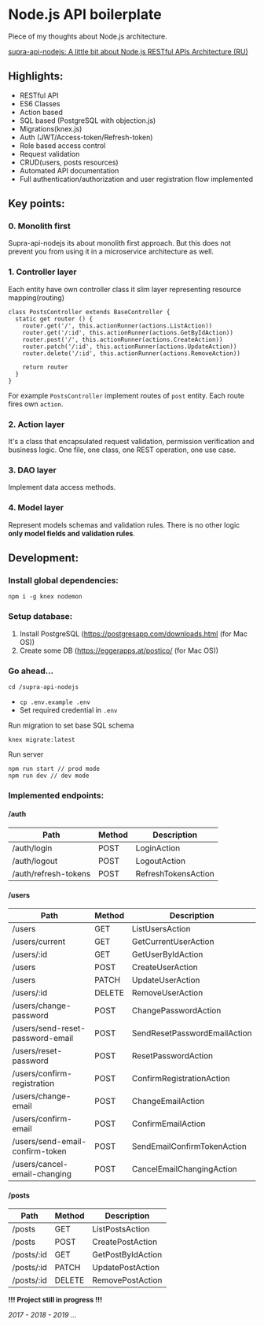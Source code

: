 # Node.js API boilerplate

Piece of my thoughts about Node.js architecture.

[supra-api-nodejs: A little bit about Node.js RESTful APIs Architecture (RU)](https://gist.github.com/zmts/6ac57301e2e8e8e9e059e9c087732c05)

## Highlights:
- RESTful API
- ES6 Classes
- Action based
- SQL based (PostgreSQL with objection.js)
- Migrations(knex.js)
- Auth (JWT/Access-token/Refresh-token)
- Role based access control
- Request validation
- CRUD(users, posts resources)
- Automated API documentation
- Full authentication/authorization and user registration flow implemented

## Key points:
### 0. Monolith first
Supra-api-nodejs its about monolith first approach. But this does not prevent you from using it in a microservice architecture as well.

### 1. Controller layer
Each entity have own controller class it slim layer representing resource mapping(routing) 
```
class PostsController extends BaseController {
  static get router () {
    router.get('/', this.actionRunner(actions.ListAction))
    router.get('/:id', this.actionRunner(actions.GetByIdAction))
    router.post('/', this.actionRunner(actions.CreateAction))
    router.patch('/:id', this.actionRunner(actions.UpdateAction))
    router.delete('/:id', this.actionRunner(actions.RemoveAction))

    return router
  }
}
``` 
For example `PostsController` implement routes of `post` entity. Each route fires own `action`. 

### 2. Action layer
It's a class that encapsulated request validation, permission verification and business logic. One file, one class, one REST operation, one use case.

### 3. DAO layer
Implement data access methods.

### 4. Model layer
Represent models schemas and validation rules. There is no other logic __only model fields and validation rules__.
## Development:

### Install global dependencies:
```
npm i -g knex nodemon
```
### Setup database:
1. Install PostgreSQL (https://postgresapp.com/downloads.html (for Mac OS))
2. Create some DB (https://eggerapps.at/postico/ (for Mac OS))

### Go ahead...
```
cd /supra-api-nodejs
```
- `cp .env.example .env`
- Set required credential in `.env` 

Run migration to set base SQL schema
```
knex migrate:latest
```

Run server
```
npm run start // prod mode
npm run dev // dev mode
```

### Implemented endpoints:

#### /auth
Path | Method | Description
---|---|---
/auth/login | POST | LoginAction
/auth/logout | POST | LogoutAction
/auth/refresh-tokens | POST | RefreshTokensAction

#### /users
Path | Method | Description
---|---|---
/users | GET | ListUsersAction
/users/current | GET | GetCurrentUserAction
/users/:id | GET | GetUserByIdAction
/users | POST | CreateUserAction
/users | PATCH | UpdateUserAction
/users/:id | DELETE | RemoveUserAction
/users/change-password | POST | ChangePasswordAction
/users/send-reset-password-email | POST | SendResetPasswordEmailAction
/users/reset-password | POST | ResetPasswordAction
/users/confirm-registration | POST | ConfirmRegistrationAction
/users/change-email | POST | ChangeEmailAction
/users/confirm-email | POST | ConfirmEmailAction
/users/send-email-confirm-token | POST | SendEmailConfirmTokenAction
/users/cancel-email-changing | POST | CancelEmailChangingAction

#### /posts
Path | Method | Description
---|---|---
/posts | GET | ListPostsAction
/posts | POST | CreatePostAction
/posts/:id | GET | GetPostByIdAction
/posts/:id | PATCH | UpdatePostAction
/posts/:id | DELETE | RemovePostAction

__!!! Project still in progress !!!__

_2017 - 2018 - 2019 ..._
